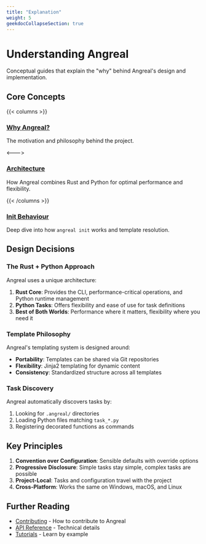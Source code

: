 ```yaml
---
title: "Explanation"
weight: 5
geekdocCollapseSection: true
---
```


# Understanding Angreal

Conceptual guides that explain the "why" behind Angreal's design and implementation.

## Core Concepts

{{< columns >}}

### [Why Angreal?](/angreal/explanation/why-angreal)
The motivation and philosophy behind the project.

<--->

### [Architecture](/angreal/explanation/architecture)
How Angreal combines Rust and Python for optimal performance and flexibility.

{{< /columns >}}

### [Init Behaviour](/angreal/explanation/init-behaviour)
Deep dive into how `angreal init` works and template resolution.

## Design Decisions

### The Rust + Python Approach

Angreal uses a unique architecture:

1. **Rust Core**: Provides the CLI, performance-critical operations, and Python runtime management
2. **Python Tasks**: Offers flexibility and ease of use for task definitions
3. **Best of Both Worlds**: Performance where it matters, flexibility where you need it

### Template Philosophy

Angreal's templating system is designed around:

- **Portability**: Templates can be shared via Git repositories
- **Flexibility**: Jinja2 templating for dynamic content
- **Consistency**: Standardized structure across all templates

### Task Discovery

Angreal automatically discovers tasks by:

1. Looking for `.angreal/` directories
2. Loading Python files matching `task_*.py`
3. Registering decorated functions as commands

## Key Principles

1. **Convention over Configuration**: Sensible defaults with override options
2. **Progressive Disclosure**: Simple tasks stay simple, complex tasks are possible
3. **Project-Local**: Tasks and configuration travel with the project
4. **Cross-Platform**: Works the same on Windows, macOS, and Linux

## Further Reading

- [Contributing](/angreal/contributing) - How to contribute to Angreal
- [API Reference](/angreal/reference) - Technical details
- [Tutorials](/angreal/tutorials) - Learn by example
